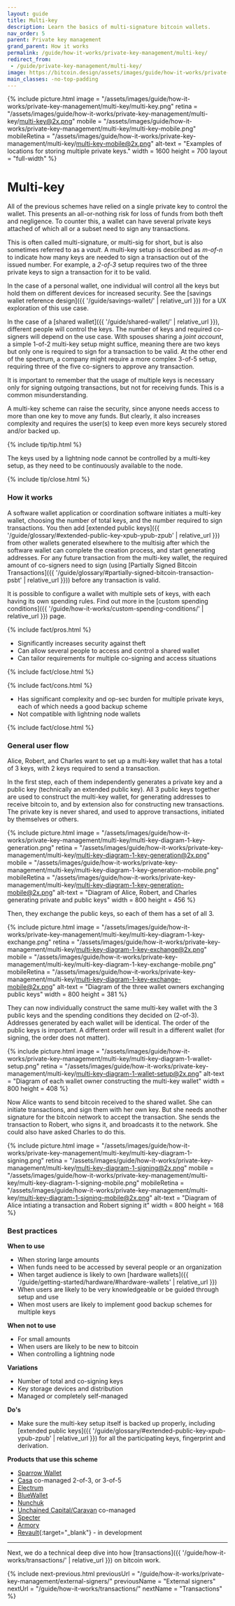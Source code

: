 ```yaml
---
layout: guide
title: Multi-key
description: Learn the basics of multi-signature bitcoin wallets.
nav_order: 5
parent: Private key management
grand_parent: How it works
permalink: /guide/how-it-works/private-key-management/multi-key/
redirect_from:
 - /guide/private-key-management/multi-key/
image: https://bitcoin.design/assets/images/guide/how-it-works/private-key-management/multi-key/multi-key-preview.png
main_classes: -no-top-padding
---
```


<!--

Editor's notes

Explains generally how multi-key schemes work.

Illustration sources

https://www.figma.com/community/file/888680264445459448
https://www.figma.com/community/file/995256542920917246/BDG---Private-key-management-illustrations

-->

{% include picture.html
   image = "/assets/images/guide/how-it-works/private-key-management/multi-key/multi-key.png"
   retina = "/assets/images/guide/how-it-works/private-key-management/multi-key/multi-key@2x.png"
   mobile = "/assets/images/guide/how-it-works/private-key-management/multi-key/multi-key-mobile.png"
   mobileRetina = "/assets/images/guide/how-it-works/private-key-management/multi-key/multi-key-mobile@2x.png"
   alt-text = "Examples of locations for storing multiple private keys."
   width = 1600
   height = 700
   layout = "full-width"
%}

# Multi-key

All of the previous schemes have relied on a single private key to control the wallet. This presents an all-or-nothing risk for loss of funds from both theft and negligence. To counter this, a wallet can have several private keys attached of which all or a subset need to sign any transactions.

This is often called multi-signature, or multi-sig for short, but is also sometimes referred to as a *vault*. A multi-key setup is described as *m-of-n* to indicate how many keys are needed to sign a transaction out of the issued number. For example, a *2-of-3* setup requires two of the three private keys to sign a transaction for it to be valid.

In the case of a personal wallet, one individual will control all the keys but hold them on different devices for increased security. See the [savings wallet reference design]({{ '/guide/savings-wallet/' | relative_url }}) for a UX exploration of this use case.

In the case of a [shared wallet]({{ '/guide/shared-wallet/' | relative_url }}), different people will control the keys. The number of keys and required co-signers will depend on the use case. With spouses sharing a *joint account*, a simple 1-of-2 multi-key setup might suffice, meaning there are two keys but only one is required to sign for a transaction to be valid. At the other end of the spectrum, a company might require a more complex 3-of-5 setup, requiring three of the five co-signers to approve any transaction.

It is important to remember that the usage of multiple keys is necessary only for signing outgoing transactions, but not for receiving funds. This is a common misunderstanding.

A multi-key scheme can raise the security, since anyone needs access to more than one key to move any funds. But clearly, it also increases complexity and requires the user(s) to keep even more keys securely stored and/or backed up.

{% include tip/tip.html %}

The keys used by a lightning node cannot be controlled by a multi-key setup, as they need to be continuously available to the node.

{% include tip/close.html %}

### How it works
A software wallet application or coordination software initiates a multi-key wallet, choosing the number of total keys, and the number required to sign transactions. You then add [extended public keys]({{ '/guide/glossary/#extended-public-key-xpub-ypub-zpub' | relative_url }}) from other wallets generated elsewhere to the multisig after which the software wallet can complete the creation process, and start generating addresses. For any future transaction from the multi-key wallet, the required amount of co-signers need to sign (using [Partially Signed Bitcoin Transactions]({{ '/guide/glossary/#partially-signed-bitcoin-transaction-psbt' | relative_url }})) before any transaction is valid.

It is possible to configure a wallet with multiple sets of keys, with each having its own spending rules. Find out more in the [custom spending conditions]({{ '/guide/how-it-works/custom-spending-conditions/' | relative_url }}) page.

{% include fact/pros.html %}

- Significantly increases security against theft
- Can allow several people to access and control a shared wallet
- Can tailor requirements for multiple co-signing and access situations

{% include fact/close.html %}

{% include fact/cons.html %}

- Has significant complexity and op-sec burden for multiple private keys, each of which needs a good backup scheme
- Not compatible with lightning node wallets

{% include fact/close.html %}

### General user flow

Alice, Robert, and Charles want to set up a multi-key wallet that has a total of 3 keys, with 2 keys required to send a transaction.

In the first step, each of them independently generates a private key and a public key (technically an extended public key). All 3 public keys together are used to construct the multi-key wallet, for generating addresses to receive bitcoin to, and by extension also for constructing new transactions. The private key is never shared, and used to approve transactions, initiated by themselves or others.

{% include picture.html
   image = "/assets/images/guide/how-it-works/private-key-management/multi-key/multi-key-diagram-1-key-generation.png"
   retina = "/assets/images/guide/how-it-works/private-key-management/multi-key/multi-key-diagram-1-key-generation@2x.png"
   mobile = "/assets/images/guide/how-it-works/private-key-management/multi-key/multi-key-diagram-1-key-generation-mobile.png"
   mobileRetina = "/assets/images/guide/how-it-works/private-key-management/multi-key/multi-key-diagram-1-key-generation-mobile@2x.png"
   alt-text = "Diagram of Alice, Robert, and Charles generating private and public keys"
   width = 800
   height = 456
%}

Then, they exchange the public keys, so each of them has a set of all 3.

{% include picture.html
   image = "/assets/images/guide/how-it-works/private-key-management/multi-key/multi-key-diagram-1-key-exchange.png"
   retina = "/assets/images/guide/how-it-works/private-key-management/multi-key/multi-key-diagram-1-key-exchange@2x.png"
   mobile = "/assets/images/guide/how-it-works/private-key-management/multi-key/multi-key-diagram-1-key-exchange-mobile.png"
   mobileRetina = "/assets/images/guide/how-it-works/private-key-management/multi-key/multi-key-diagram-1-key-exchange-mobile@2x.png"
   alt-text = "Diagram of the three wallet owners exchanging public keys"
   width = 800
   height = 381
%}

They can now individually construct the same multi-key wallet with the 3 public keys and the spending conditions they decided on (2-of-3). Addresses generated by each wallet will be identical. The order of the public keys is important. A different order will result in a different wallet (for signing, the order does not matter).

{% include picture.html
   image = "/assets/images/guide/how-it-works/private-key-management/multi-key/multi-key-diagram-1-wallet-setup.png"
   retina = "/assets/images/guide/how-it-works/private-key-management/multi-key/multi-key-diagram-1-wallet-setup@2x.png"
   alt-text = "Diagram of each wallet owner constructing the multi-key wallet"
   width = 800
   height = 408
%}

Now Alice wants to send bitcoin received to the shared wallet. She can initiate transactions, and sign them with her own key. But she needs another signature for the bitcoin network to accept the transaction. She sends the transaction to Robert, who signs it, and broadcasts it to the network. She could also have asked Charles to do this.

{% include picture.html
   image = "/assets/images/guide/how-it-works/private-key-management/multi-key/multi-key-diagram-1-signing.png"
   retina = "/assets/images/guide/how-it-works/private-key-management/multi-key/multi-key-diagram-1-signing@2x.png"
   mobile = "/assets/images/guide/how-it-works/private-key-management/multi-key/multi-key-diagram-1-signing-mobile.png"
   mobileRetina = "/assets/images/guide/how-it-works/private-key-management/multi-key/multi-key-diagram-1-signing-mobile@2x.png"
   alt-text = "Diagram of Alice intiating a transaction and Robert signing it"
   width = 800
   height = 168
%}

### Best practices

**When to use**
- When storing large amounts
- When funds need to be accessed by several people or an organization
- When target audience is likely to own [hardware wallets]({{ '/guide/getting-started/hardware/#hardware-wallets' | relative_url }})
- When users are likely to be very knowledgeable or be guided through setup and use
- When most users are likely to implement good backup schemes for multiple keys

**When not to use**
- For small amounts
- When users are likely to be new to bitcoin
- When controlling a lightning node

**Variations**
- Number of total and co-signing keys
- Key storage devices and distribution
- Managed or completely self-managed

**Do's**
- Make sure the multi-key setup itself is backed up properly, including [extended public keys]({{ '/guide/glossary/#extended-public-key-xpub-ypub-zpub' | relative_url }}) for all the participating keys, fingerprint and derivation.

**Products that use this scheme**
- [Sparrow Wallet](https://sparrowwallet.com/)
- [Casa](https://keys.casa) co-managed 2-of-3, or 3-of-5
- [Electrum](https://electrum.org)
- [BlueWallet](https://bluewallet.io)
- [Nunchuk](https://nunchuk.io)
- [Unchained Capital/Caravan](https://unchained-capital.com) co-managed
- [Specter](https://specter.solutions)
- [Armory](https://btcarmory.com)
- [Revault](https://revault.dev){:target="_blank"} - in development

---

Next, we do a technical deep dive into how [transactions]({{ '/guide/how-it-works/transactions/' | relative_url }}) on bitcoin work.

{% include next-previous.html
   previousUrl = "/guide/how-it-works/private-key-management/external-signers/"
   previousName = "External signers"
   nextUrl = "/guide/how-it-works/transactions/"
   nextName = "Transactions"
%}
